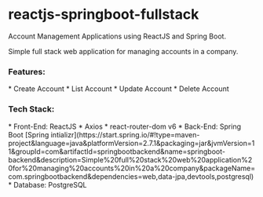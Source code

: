 # reactjs-springboot-fullstack
Account Management Applications using ReactJS and Spring Boot.

<p>Simple full stack web application for managing accounts in a company.</p>

<h3>Features:</h3>
* Create Account
* List Account
* Update Account
* Delete Account

<h3>Tech Stack:</h3>
* Front-End: ReactJS
  * Axios
  * react-router-dom v6
* Back-End: Spring Boot [Spring intializr](https://start.spring.io/#!type=maven-project&language=java&platformVersion=2.7.1&packaging=jar&jvmVersion=11&groupId=com&artifactId=springbootbackend&name=springboot-backend&description=Simple%20full%20stack%20web%20application%20for%20managing%20accounts%20in%20a%20company&packageName=com.springbootbackend&dependencies=web,data-jpa,devtools,postgresql)
* Database: PostgreSQL